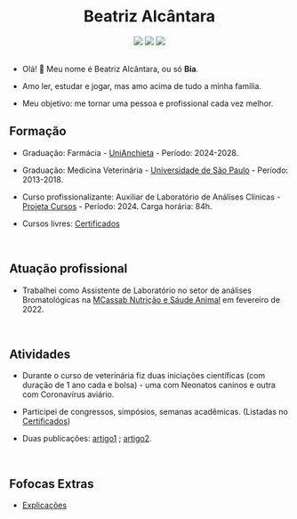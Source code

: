 <h1 align="center">Beatriz Alcântara</h1>

<div align="center">
<a href = "mailto:alcantaral.beatriz@gmail.com"><img src="https://img.shields.io/badge/-Gmail-%23333?style=flat&logo=gmail&logoColor=white"></a>
<a href="https://www.linkedin.com/in/beatriz-alcantara-8a750b159/" target="_blank"><img src="https://img.shields.io/badge/-LinkedIn-%23333?style=flat&logo=linkedin"></a>
<a href="http://lattes.cnpq.br/4030442243713832" target="_blank"><img src="https://img.shields.io/static/v1?label=&message=Lattes&color=%23333"></a>

</div>
<br>

* Olá! :vulcan_salute: Meu nome é Beatriz Alcântara, ou só <b>Bia</b>.

* Amo ler, estudar e jogar, mas amo acima de tudo a minha família. 

* Meu objetivo: me tornar uma pessoa e profissional cada vez melhor.

<h2>Formação</h2>

* Graduação: Farmácia - [UniAnchieta](https://anchieta.br/presencial/farmacia/) - Período: 2024-2028.

* Graduação: Medicina Veterinária - [Universidade de São Paulo](http://portal.fmvz.usp.br/) - Período: 2013-2018.

* Curso profissionalizante: Auxiliar de Laboratório de Análises Clínicas - [Projeta Cursos](https://www.projetacursos.com.br/curso/auxiliar-de-laboratorio-de-analises-clinicas-) - Período: 2024. Carga horária: 84h.

* Cursos livres: [Certificados](./evidences/README.md)

<br>

<h2>Atuação profissional</h2>

* Trabalhei como Assistente de Laboratório no setor de análises Bromatológicas na [MCassab Nutrição e Sáude Animal](https://www.mcassab.com.br/nutricao-e-saude-animal/) em fevereiro de 2022.

<br>

<h2>Atividades</h2>

* Durante o curso de veterinária fiz duas iniciações científicas (com duração de 1 ano cada e bolsa) - uma com Neonatos caninos e outra com Coronavírus aviário.

* Participei de congressos, simpósios, semanas acadêmicas. (Listadas no [Certificados](./evidences/README.md))

* Duas publicações: [artigo1](https://www.revistas.usp.br/bjvras/article/view/166086/161852) ; [artigo2](https://www.scielo.br/j/gmb/a/mW6TWPVYBr6hKwrrGcfXF4n/?lang=en).

<br>

<h2>Fofocas Extras</h2>

* [Explicações](./fofocas.md)

